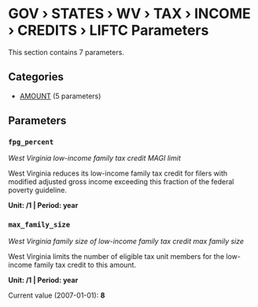# GOV › STATES › WV › TAX › INCOME › CREDITS › LIFTC Parameters

This section contains 7 parameters.

## Categories

- [AMOUNT](amount/index.md) (5 parameters)

## Parameters

### `fpg_percent`
*West Virginia low-income family tax credit MAGI limit*

West Virginia reduces its low-income family tax credit for filers with modified adjusted gross income exceeding this fraction of the federal poverty guideline.

**Unit: /1 | Period: year**


### `max_family_size`
*West Virginia family size of low-income family tax credit max family size*

West Virginia limits the number of eligible tax unit members for the low-income family tax credit to this amount.

**Unit: /1 | Period: year**

Current value (2007-01-01): **8**


